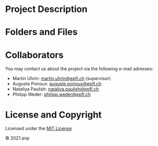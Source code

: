 # Project Description

# Folders and Files

# Collaborators

You may contact us about the project via the following e-mail adresses:

- Martin Uhrin: martin.uhrin@epfl.ch (supervisor)
- Auguste Poiroux: auguste.poiroux@epfl.ch
- Nataliya Paulish: nataliya.paulish@epfl.ch
- Philipp Weder: philipp.weder@epfl.ch

# License and Copyright

Licensed under the [MIT License](LICENSE)

© 2021 anp
